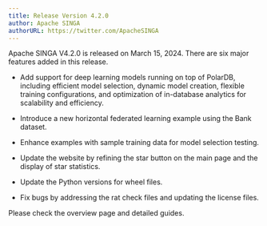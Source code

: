 ```yaml
---
title: Release Version 4.2.0
author: Apache SINGA
authorURL: https://twitter.com/ApacheSINGA
---
```


<!--- Licensed to the Apache Software Foundation (ASF) under one or more contributor license agreements.  See the NOTICE file distributed with this work for additional information regarding copyright ownership.  The ASF licenses this file to you under the Apache License, Version 2.0 (the "License"); you may not use this file except in compliance with the License.  You may obtain a copy of the License at http://www.apache.org/licenses/LICENSE-2.0 Unless required by applicable law or agreed to in writing, software distributed under the License is distributed on an "AS IS" BASIS, WITHOUT WARRANTIES OR CONDITIONS OF ANY KIND, either express or implied.  See the License for the specific language governing permissions and limitations under the License.  -->

Apache SINGA V4.2.0 is released on March 15, 2024. There are six major features added in this release.

- Add support for deep learning models running on top of PolarDB, including efficient model selection, dynamic model creation, flexible training configurations, and optimization of in-database analytics for scalability and efficiency.

- Introduce a new horizontal federated learning example using the Bank dataset.

- Enhance examples with sample training data for model selection testing.

- Update the website by refining the star button on the main page and the display of star statistics.

- Update the Python versions for wheel files.

- Fix bugs by addressing the rat check files and updating the license files.

Please check the overview page and detailed guides.

